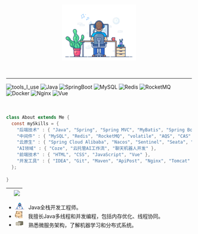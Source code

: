 <div align="center" width="50">

<img src="./images/dev-working_rounded.gif" href="https://github.com/sp-xd" alt="Workspace"  width="40%"/><br> 



<br>
</div>

<hr></hr>

![tools_I_use](https://img.shields.io/badge/-%F0%9F%9A%80%20我的技术栈-orange)
![Java](https://img.shields.io/badge/Java-ED8B00?style=flat&logo=java&logoColor=white)
![SpringBoot](https://img.shields.io/badge/SpringBoot-6DB33F?style=flat&logo=spring-boot&logoColor=white)
![MySQL](https://img.shields.io/badge/MySQL-4479A1?style=flat&logo=mysql&logoColor=white)
![Redis](https://img.shields.io/badge/Redis-DC382D?style=flat&logo=redis&logoColor=white)
![RocketMQ](https://img.shields.io/badge/RocketMQ-D77310?style=flat&logo=apache&logoColor=white)
![Docker](https://img.shields.io/badge/Docker-2496ED?style=flat&logo=docker&logoColor=white)
![Nginx](https://img.shields.io/badge/Nginx-009639?style=flat&logo=nginx&logoColor=white)
![Vue](https://img.shields.io/badge/Vue.js-35495E?style=flat&logo=vue.js&logoColor=4FC08D)

```java


class About extends Me { 
  const mySkills = {  
    "后端技术" : { "Java", "Spring", "Spring MVC", "MyBatis", "Spring Boot", "Spring Security", "Spring Cloud" },
    "中间件" : { "MySQL", "Redis", "RocketMQ", "volatile", "AQS", "CAS" },
    "云原生" : { "Spring Cloud Alibaba", "Nacos", "Sentinel", "Seata", "Zipki Gateway" },
    "AI领域" : { "Coze", "云托管AI工作流", "聊天机器人开发" },
    "前端技术" : { "HTML", "CSS", "JavaScript", "Vue" },
    "开发工具" : { "IDEA", "Git", "Maven", "ApiPost", "Nginx", "Tomcat" }
  };

}
```

| <a ><img align="center" src="https://github-stats-ghu9.vercel.app/api?username=17725952283&show_icons=true&include_all_commits=true&theme=buefy&hide_border=true" alt="" /></a> | <a ><img align="center" src="https://github-stats-ghu9.vercel.app/api/top-langs/?username=17725952283&layout=compact&theme=buefy&hide_border=true" /></a> |
| ------------- | ------------- |





-  <img alt="GIF" src="./images/Developer.gif" width="25" /> &nbsp; Java全栈开发工程师。<br>
- <img src="./images/hyperkitty.gif" width="20" />&nbsp;&nbsp;&nbsp; 我擅长Java多线程和并发编程，包括内存优化、线程协同。 <br>
- <img src="./images/message.gif" width="25" />&nbsp;&nbsp; 熟悉微服务架构，了解机器学习和分布式系统。 <br>



<div align="center" >




<!--img src="https://github.com/SP-XD/SP-XD/blob/main/images/this_page_is.gif?raw=true"  width="40%"/-->

</div>

